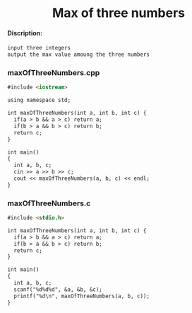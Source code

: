 <center><h1>Max of three numbers</h1></center>

#### Discription:
```markdown
input three integers
output the max value amoung the three numbers
```

### maxOfThreeNumbers.cpp
```markdown
#include <iostream>

using namespace std;

int maxOfThreeNumbers(int a, int b, int c) {
  if(a > b && a > c) return a;
  if(b > a && b > c) return b;
  return c;
}

int main()
{
  int a, b, c;
  cin >> a >> b >> c;
  cout << maxOfThreeNumbers(a, b, c) << endl;
}
```

### maxOfThreeNumbers.c
```markdown
#include <stdio.h>

int maxOfThreeNumbers(int a, int b, int c) {
  if(a > b && a > c) return a;
  if(b > a && b > c) return b;
  return c;
}

int main()
{
  int a, b, c;
  scanf("%d%d%d", &a, &b, &c);
  printf("%d\n", maxOfThreeNumbers(a, b, c));
}
```
